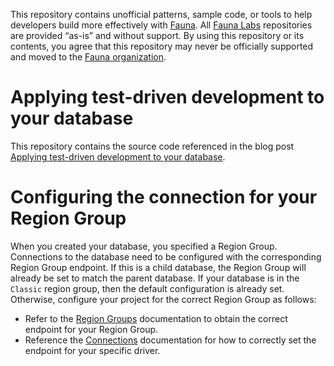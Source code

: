 This repository contains unofficial patterns, sample code, or tools to help developers build more effectively with [Fauna][fauna]. All [Fauna Labs][fauna-labs] repositories are provided “as-is” and without support. By using this repository or its contents, you agree that this repository may never be officially supported and moved to the [Fauna organization][fauna-organization].

# Applying test-driven development to your database

This repository contains the source code referenced in the blog post [Applying test-driven development to your database][blog].

# Configuring the connection for your Region Group
When you created your database, you specified a Region Group. Connections to the database need to be configured with the corresponding Region Group endpoint. If this is a child database, the Region Group will already be set to match the parent database. If your database is in the `Classic` region group, then the default configuration is already set. Otherwise, configure your project for the correct Region Group as follows:

- Refer to the [Region Groups](https://docs.fauna.com/fauna/current/api/fql/region_groups#how-to-use-region-groups) documentation to obtain the correct endpoint for your Region Group.
- Reference the [Connections](https://docs.fauna.com/fauna/current/drivers/connections.html) documentation for how to correctly set the endpoint for your specific driver.

[blog]: https://fauna.com/blog/applying-test-driven-development-to-your-database
[fauna]: https://www.fauna.com/
[fauna-labs]: https://github.com/fauna-labs
[fauna-organization]: https://github.com/fauna

